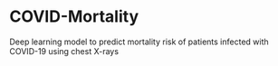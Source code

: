 # COVID-Mortality
Deep learning model to predict mortality risk of patients infected with COVID-19 using chest X-rays
